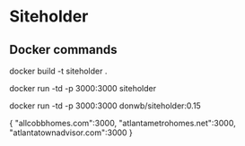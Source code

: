 # Siteholder



## Docker commands
docker build -t siteholder .

docker run -td -p 3000:3000 siteholder


docker run -td -p 3000:3000 donwb/siteholder:0.15

{
  "allcobbhomes.com":3000,
  "atlantametrohomes.net":3000,
  "atlantatownadvisor.com":3000
}

